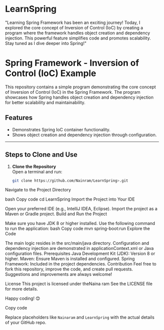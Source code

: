 # LearnSpring
"Learning Spring Framework has been an exciting journey! Today, I explored the core concept of Inversion of Control (IoC) by creating a program where the framework handles object creation and dependency injection. This powerful feature simplifies code and promotes scalability. Stay tuned as I dive deeper into Spring!"

# Spring Framework - Inversion of Control (IoC) Example

This repository contains a simple program demonstrating the core concept of Inversion of Control (IoC) in the Spring Framework. The program showcases how Spring handles object creation and dependency injection for better scalability and maintainability.

## Features
- Demonstrates Spring IoC container functionality.
- Shows object creation and dependency injection through configuration.

---

## Steps to Clone and Use

1. **Clone the Repository**  
   Open a terminal and run:
   ```bash
   git clone https://github.com/Nainram/LearnSpring>.git


Navigate to the Project Directory

bash
Copy code
cd LearnSpring
Import the Project into Your IDE

Open your preferred IDE (e.g., IntelliJ IDEA, Eclipse).
Import the project as a Maven or Gradle project.
Build and Run the Project

Make sure you have JDK 8 or higher installed.
Use the following command to run the application:
bash
Copy code
mvn spring-boot:run
Explore the Code

The main logic resides in the src/main/java directory.
Configuration and dependency injection are demonstrated in applicationContext.xml or Java configuration files.
Prerequisites
Java Development Kit (JDK): Version 8 or higher.
Maven: Ensure Maven is installed and configured.
Spring Framework: Included in the project dependencies.
Contribution
Feel free to fork this repository, improve the code, and create pull requests. Suggestions and improvements are always welcome!

License
This project is licensed under theNaina ram See the LICENSE file for more details.

Happy coding! 😊


Copy code

Replace placeholders like `Nainaram` and `LearnSpring` with the actual details of your GitHub repo.
